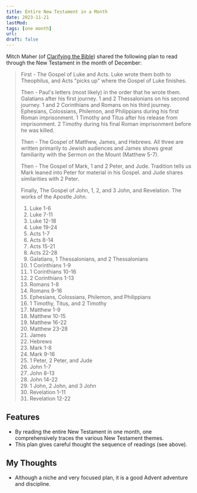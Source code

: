 ```yaml
---
title: Entire New Testament in a Month
date: 2023-11-21
lastMod: 
tags: [one month]
url:
draft: false
---
```


Mitch Maher (of [Clarifying the Bible](https://clarifyingthebible.com)) shared the following plan to read through the New Testament in the month of December:

> First - The Gospel of Luke and Acts. Luke wrote them both to Theophilus, and Acts "picks up" where the Gospel of Luke finishes.
> 
> Then - Paul's letters (most likely) in the order that he wrote them. Galatians after his first journey. 1 and 2 Thessalonians on his second journey. 1 and 2 Corinthians and Romans on his third journey. Ephesians, Colossians, Philemon, and Philippians during his first Roman imprisonment. 1 Timothy and Titus after his release from imprisonment. 2 Timothy during his final Roman imprisonment before he was killed.
> 
> Then - The Gospel of Matthew, James, and Hebrews. All three are written primarily to Jewish audiences and James shows great familiarity with the Sermon on the Mount (Matthew 5-7).
> 
> Then - The Gospel of Mark, 1 and 2 Peter, and Jude. Tradition tells us Mark leaned into Peter for material in his Gospel. and Jude shares similarities with 2 Peter.
> 
> Finally, The Gospel of John, 1, 2, and 3 John, and Revelation. The works of the Apostle John.
> 
> 1. Luke 1-6
> 2. Luke 7-11
> 3. Luke 12-18
> 4. Luke 19-24
> 5. Acts 1-7
> 6. Acts 8-14
> 7. Acts 15-21
> 8. Acts 22-28
> 9. Galatians, 1 Thessalonians, and 2 Thessalonians
> 10. 1 Corinthians 1-9
> 11. 1 Corinthians 10-16
> 12. 2 Corinthians 1-13
> 13. Romans 1-8
> 14. Romans 9-16
> 15. Ephesians, Colossians, Philemon, and Philippians
> 16. 1 Timothy, Titus, and 2 Timothy
> 17. Matthew 1-9
> 18. Matthew 10-15
> 19. Matthew 16-22
> 20. Matthew 23-28
> 21. James
> 22. Hebrews
> 23. Mark 1-8
> 24. Mark 9-16
> 25. 1 Peter, 2 Peter, and Jude
> 26. John 1-7
> 27. John 8-13
> 28. John 14-22
> 29. 1 John, 2 John, and 3 John
> 30. Revelation 1-11
> 31. Revelation 12-22



## Features

- By reading the entire New Testament in one month, one comprehensively traces the various New Testament themes.
- This plan gives careful thought the sequence of readings (see above).


## My Thoughts
- Although a niche and very focused plan, it is a good Advent adventure and discipline.



